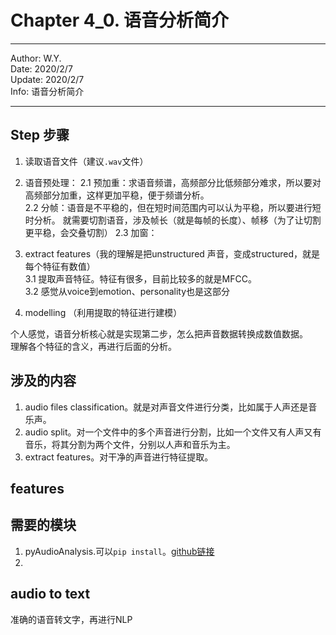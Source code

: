 # Chapter 4_0. 语音分析简介

---- 
Author: W.Y.  
Date: 2020/2/7  
Update: 2020/2/7  
Info: 语音分析简介

----


## Step 步骤

1. 读取语音文件（建议`.wav`文件）
2. 语音预处理：
2.1 预加重：求语音频谱，高频部分比低频部分难求，所以要对高频部分加重，这样更加平稳，便于频谱分析。  
2.2 分帧：语音是不平稳的，但在短时间范围内可以认为平稳，所以要进行短时分析。
就需要切割语音，涉及帧长（就是每帧的长度）、帧移（为了让切割更平稳，会交叠切割）
2.3 加窗：

3. extract features（我的理解是把unstructured 声音，变成structured，就是每个特征有数值）   
3.1 提取声音特征。特征有很多，目前比较多的就是MFCC。  
3.2 感觉从voice到emotion、personality也是这部分
4. modelling （利用提取的特征进行建模） 

个人感觉，语音分析核心就是实现第二步，怎么把声音数据转换成数值数据。  
理解各个特征的含义，再进行后面的分析。

## 涉及的内容
1. audio files classification。就是对声音文件进行分类，比如属于人声还是音乐声。
2. audio split。对一个文件中的多个声音进行分割，比如一个文件又有人声又有音乐，将其分割为两个文件，分别以人声和音乐为主。
3. extract features。对干净的声音进行特征提取。

## features


## 需要的模块
1. pyAudioAnalysis.可以`pip install`。[github链接](https://github.com/tyiannak/pyAudioAnalysis)
2. 


## audio to text
准确的语音转文字，再进行NLP